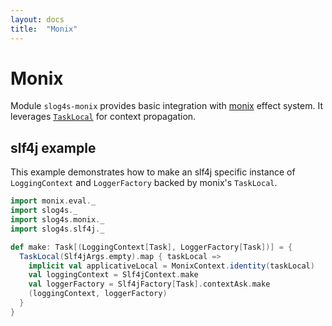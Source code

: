 ```yaml
---
layout: docs
title:  "Monix"
---
```


# Monix
 
Module `slog4s-monix` provides basic integration with [monix](https://monix.io/) effect system. It 
leverages [`TaskLocal`](https://monix.io/api/3.0/monix/eval/TaskLocal.html) for context propagation.

## slf4j example

This example demonstrates how to make an slf4j specific instance of `LoggingContext` and `LoggerFactory` 
backed by monix's `TaskLocal`. 

```scala mdoc:silent
import monix.eval._
import slog4s._
import slog4s.monix._
import slog4s.slf4j._

def make: Task[(LoggingContext[Task], LoggerFactory[Task])] = {
  TaskLocal(Slf4jArgs.empty).map { taskLocal =>
    implicit val applicativeLocal = MonixContext.identity(taskLocal)
    val loggingContext = Slf4jContext.make
    val loggerFactory = Slf4jFactory[Task].contextAsk.make
    (loggingContext, loggerFactory) 
  }
}
```
